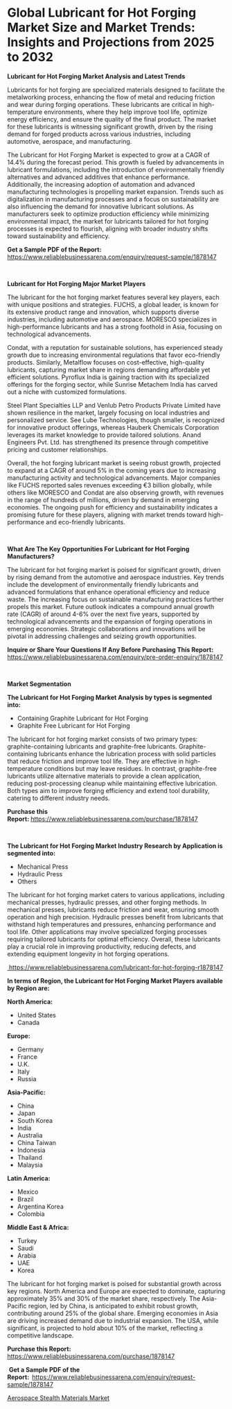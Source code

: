 <p><h1>Global Lubricant for Hot Forging Market Size and Market Trends: Insights and Projections from 2025 to 2032</h1></p><p><strong>Lubricant for Hot Forging Market Analysis and Latest Trends</strong></p>
<p><p>Lubricants for hot forging are specialized materials designed to facilitate the metalworking process, enhancing the flow of metal and reducing friction and wear during forging operations. These lubricants are critical in high-temperature environments, where they help improve tool life, optimize energy efficiency, and ensure the quality of the final product. The market for these lubricants is witnessing significant growth, driven by the rising demand for forged products across various industries, including automotive, aerospace, and manufacturing.</p><p>The Lubricant for Hot Forging Market is expected to grow at a CAGR of 14.4% during the forecast period. This growth is fueled by advancements in lubricant formulations, including the introduction of environmentally friendly alternatives and advanced additives that enhance performance. Additionally, the increasing adoption of automation and advanced manufacturing technologies is propelling market expansion. Trends such as digitalization in manufacturing processes and a focus on sustainability are also influencing the demand for innovative lubricant solutions. As manufacturers seek to optimize production efficiency while minimizing environmental impact, the market for lubricants tailored for hot forging processes is expected to flourish, aligning with broader industry shifts toward sustainability and efficiency.</p></p>
<p><strong>Get a Sample PDF of the Report:&nbsp;</strong> <a href="https://www.reliablebusinessarena.com/enquiry/request-sample/1878147?utm_campaign=3214&utm_medium=2&utm_source=Github&utm_content=ia&utm_term=03042025&utm_id=lubricant-for-hot-forging">https://www.reliablebusinessarena.com/enquiry/request-sample/1878147</a></p>
<p>&nbsp;</p>
<p><strong>Lubricant for Hot Forging Major Market Players</strong></p>
<p><p>The lubricant for the hot forging market features several key players, each with unique positions and strategies. FUCHS, a global leader, is known for its extensive product range and innovation, which supports diverse industries, including automotive and aerospace. MORESCO specializes in high-performance lubricants and has a strong foothold in Asia, focusing on technological advancements.</p><p>Condat, with a reputation for sustainable solutions, has experienced steady growth due to increasing environmental regulations that favor eco-friendly products. Similarly, Metalflow focuses on cost-effective, high-quality lubricants, capturing market share in regions demanding affordable yet efficient solutions. Pyroflux India is gaining traction with its specialized offerings for the forging sector, while Sunrise Metachem India has carved out a niche with customized formulations.</p><p>Steel Plant Specialties LLP and Venlub Petro Products Private Limited have shown resilience in the market, largely focusing on local industries and personalized service. See Lube Technologies, though smaller, is recognized for innovative product offerings, whereas Hauberk Chemicals Corporation leverages its market knowledge to provide tailored solutions. Anand Engineers Pvt. Ltd. has strengthened its presence through competitive pricing and customer relationships.</p><p>Overall, the hot forging lubricant market is seeing robust growth, projected to expand at a CAGR of around 5% in the coming years due to increasing manufacturing activity and technological advancements. Major companies like FUCHS reported sales revenues exceeding €3 billion globally, while others like MORESCO and Condat are also observing growth, with revenues in the range of hundreds of millions, driven by demand in emerging economies. The ongoing push for efficiency and sustainability indicates a promising future for these players, aligning with market trends toward high-performance and eco-friendly lubricants.</p></p>
<p>&nbsp;</p>
<p><strong>What Are The Key Opportunities For Lubricant for Hot Forging Manufacturers?</strong></p>
<p><p>The lubricant for hot forging market is poised for significant growth, driven by rising demand from the automotive and aerospace industries. Key trends include the development of environmentally friendly lubricants and advanced formulations that enhance operational efficiency and reduce waste. The increasing focus on sustainable manufacturing practices further propels this market. Future outlook indicates a compound annual growth rate (CAGR) of around 4-6% over the next five years, supported by technological advancements and the expansion of forging operations in emerging economies. Strategic collaborations and innovations will be pivotal in addressing challenges and seizing growth opportunities.</p></p>
<p><strong>Inquire or Share Your Questions If Any Before Purchasing This Report:</strong> <a href="https://www.reliablebusinessarena.com/enquiry/pre-order-enquiry/1878147?utm_campaign=3214&utm_medium=2&utm_source=Github&utm_content=ia&utm_term=03042025&utm_id=lubricant-for-hot-forging">https://www.reliablebusinessarena.com/enquiry/pre-order-enquiry/1878147</a></p>
<p>&nbsp;</p>
<p><strong>Market Segmentation</strong></p>
<p><strong>The Lubricant for Hot Forging Market Analysis by types is segmented into:</strong></p>
<p><ul><li>Containing Graphite Lubricant for Hot Forging</li><li>Graphite Free Lubricant for Hot Forging</li></ul></p>
<p><p>The lubricant for hot forging market consists of two primary types: graphite-containing lubricants and graphite-free lubricants. Graphite-containing lubricants enhance the lubrication process with solid particles that reduce friction and improve tool life. They are effective in high-temperature conditions but may leave residues. In contrast, graphite-free lubricants utilize alternative materials to provide a clean application, reducing post-processing cleanup while maintaining effective lubrication. Both types aim to improve forging efficiency and extend tool durability, catering to different industry needs.</p></p>
<p><strong>Purchase this Report:&nbsp;</strong><a href="https://www.reliablebusinessarena.com/purchase/1878147?utm_campaign=3214&utm_medium=2&utm_source=Github&utm_content=ia&utm_term=03042025&utm_id=lubricant-for-hot-forging">https://www.reliablebusinessarena.com/purchase/1878147</a></p>
<p>&nbsp;</p>
<p><strong>The Lubricant for Hot Forging Market Industry Research by Application is segmented into:</strong></p>
<p><ul><li>Mechanical Press</li><li>Hydraulic Press</li><li>Others</li></ul></p>
<p><p>The lubricant for hot forging market caters to various applications, including mechanical presses, hydraulic presses, and other forging methods. In mechanical presses, lubricants reduce friction and wear, ensuring smooth operation and high precision. Hydraulic presses benefit from lubricants that withstand high temperatures and pressures, enhancing performance and tool life. Other applications may involve specialized forging processes requiring tailored lubricants for optimal efficiency. Overall, these lubricants play a crucial role in improving productivity, reducing defects, and extending equipment longevity in hot forging operations.</p></p>
<p><a href="https://www.reliablebusinessarena.com/lubricant-for-hot-forging-r1878147?utm_campaign=3214&utm_medium=2&utm_source=Github&utm_content=ia&utm_term=03042025&utm_id=lubricant-for-hot-forging">&nbsp;https://www.reliablebusinessarena.com/lubricant-for-hot-forging-r1878147</a></p>
<p><strong>In terms of Region, the Lubricant for Hot Forging Market Players available by Region are:</strong></p>
<p>
    <p> <strong> North America: </strong>
        <ul>
            <li>United States</li>
            <li>Canada</li>
        </ul>
        </p> 
    <p> <strong> Europe: </strong>
        <ul>
            <li>Germany</li>
            <li>France</li>
            <li>U.K.</li>
            <li>Italy</li>
            <li>Russia</li>
        </ul>
        </p> 
    <p> <strong> Asia-Pacific: </strong>
        <ul>
            <li>China</li>
            <li>Japan</li>
            <li>South Korea</li>
            <li>India</li>
            <li>Australia</li>
            <li>China Taiwan</li>
            <li>Indonesia</li>
            <li>Thailand</li>
            <li>Malaysia</li>
        </ul>
        </p> 
    <p> <strong> Latin America: </strong>
        <ul>
            <li>Mexico</li>
            <li>Brazil</li>
            <li>Argentina Korea</li>
            <li>Colombia</li>
        </ul>
        </p> 
    <p> <strong> Middle East & Africa: </strong>
        <ul>
            <li>Turkey</li>
            <li>Saudi</li>
            <li>Arabia</li>
            <li>UAE</li>
            <li>Korea</li>
        </ul>
    </p>
    </p>
<p><p>The lubricant for hot forging market is poised for substantial growth across key regions. North America and Europe are expected to dominate, capturing approximately 35% and 30% of the market share, respectively. The Asia-Pacific region, led by China, is anticipated to exhibit robust growth, contributing around 25% of the global share. Emerging economies in Asia are driving increased demand due to industrial expansion. The USA, while significant, is projected to hold about 10% of the market, reflecting a competitive landscape.</p></p>
<p><strong>Purchase this Report: </strong><a href="https://www.reliablebusinessarena.com/purchase/1878147?utm_campaign=3214&utm_medium=2&utm_source=Github&utm_content=ia&utm_term=03042025&utm_id=lubricant-for-hot-forging">https://www.reliablebusinessarena.com/purchase/1878147</a></p>
<p>&nbsp;<strong>Get a Sample PDF of the Report:&nbsp;&nbsp;</strong><a href="https://www.reliablebusinessarena.com/enquiry/request-sample/1878147?utm_campaign=3214&utm_medium=2&utm_source=Github&utm_content=ia&utm_term=03042025&utm_id=lubricant-for-hot-forging">https://www.reliablebusinessarena.com/enquiry/request-sample/1878147</a></p>
<p><strong></strong></p>
<p><p><a href="https://github.com/plawragarile/Market-Research-Report-List-1/blob/main/aerospace-stealth-materials-market.md?utm_campaign=3214&utm_medium=2&utm_source=Github&utm_content=ia&utm_term=03042025&utm_id=lubricant-for-hot-forging">Aerospace Stealth Materials Market</a></p></p>